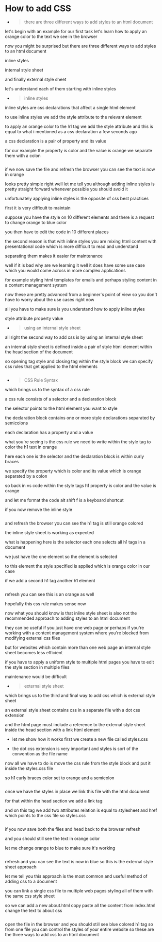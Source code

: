 # How to add CSS

- > there are three different ways to add styles to an html document

let's begin with an example for our first task let's learn how to apply an orange color to the text we see in the browser

now you might be surprised but there are three different ways to add styles to an
html document

inline styles

internal style sheet

and finally external style sheet

let's understand each of them starting
with inline styles

- > inline styles

inline styles are css declarations that
affect a single html element

to use inline styles we add the style
attribute to the relevant element

to apply an orange color to the h1 tag
we add the style attribute and this is equal to what i mentioned as
a css declaration a few seconds ago

a css declaration is a pair of property
and its value

for our example the property is color
and the value is orange we separate them with a colon

```css

```

if we now save the file and refresh the browser
you can see the text is now in orange

looks pretty simple right
well let me tell you although adding inline styles is pretty straight forward whenever possible you should avoid it

unfortunately applying inline styles is the opposite of css best practices

first it is very difficult to maintain

suppose you have the style on 10
different elements and there is a request to change orange to blue color

you then have to edit the code in 10 different places

the second reason is that with inline
styles you are mixing html content with presentational code which is more
difficult to read and understand

separating them makes it easier for
maintenance

well if it is bad why are we learning it
well it does have some use case which you would come across in more complex applications

for example styling html templates for emails and perhaps styling content in a content
management system

now these are pretty advanced from a beginner's point of view so you don't
have to worry about the use cases right now

all you have to make sure is you
understand how to apply inline styles

style attribute property
value

- > using an internal style sheet

all right the second way to add css is
by using an internal style sheet

an internal style sheet is defined
inside a pair of style html element within the head section of the document

so opening tag style and closing tag within the style block we can specify
css rules that get applied to the html elements

```css

```

- > CSS Rule Syntax

which brings us to the syntax of a css rule

a css rule consists of a selector and a declaration block

the selector points to the html element you want to style

the declaration block contains one or
more style declarations separated by semicolons

each declaration has a property and a value

what you're seeing is the css rule we need to write within the style tag to
color the h1 text in orange

here each one is the selector and the
declaration block is within curly braces

we specify the property which is color
and its value which is orange separated by a colon

so back in vs code within the style tags h1
property is color and the value is orange

and let me format the code alt shift f is a keyboard shortcut

if you now remove the inline style

```css

```

and refresh the browser
you can see the h1 tag is still orange colored

the inline style sheet is working as
expected

what is happening here is the selector
each one selects all h1 tags in a document

we just have the one element so the element is selected

to this element the style specified is
applied which is orange color in our case

if we add a second h1 tag another h1 element

```css

```

refresh you can see this is an orange as well

hopefully this css rule makes sense now

now what you should know is that inline style sheet is also not the recommended approach to adding styles to an html
document

they can be useful if you just have one web page
or perhaps if you're working with a content management system where you're blocked from modifying
external css files

but for websites which contain more than
one web page an internal style sheet becomes less efficient

if you have to apply a uniform style to multiple html pages you have to edit the
style section in multiple files

maintenance would be difficult

- > external style sheet

which brings us to the third and final way to add css which is external style
sheet

an external style sheet contains css in a separate file with a dot css extension

and the html page must include a reference to the external style sheet
inside the head section with a link html element

- let me show how it works first we create a new file called
  styles.css

- the dot css extension is very important
  and styles is sort of the convention as the file name

now all we have to do is move the css rule from the style block
and put it inside the styles.css file

so h1 curly braces color set to orange
and a semicolon

```css

```

once we have the styles in place we link this file with the html document

for that within the head section we add a link tag

and on this tag we add two attributes relation is equal to stylesheet
and href which points to the css file so styles.css

```html

```

if you now save both the files and head back to the browser
refresh

and you should still see the text in orange color

let me change orange to blue to make sure it's working

```css

```

refresh and you can see the text is now in blue so this is the external style sheet
approach

let me tell you this approach is the most common and useful method of adding
css to a document

you can link a single css file to
multiple web pages styling all of them with the same css style sheet

so we can add a new about.html
copy paste all the content from index.html
change the text to about css

```html

```

open the file in the browser and you should still see blue colored h1 tag
so from one file you can control the styles of your entire website
so these are the three ways to add css to an html document

